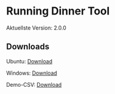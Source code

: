 # Running Dinner Tool

Aktuellste Version: 2.0.0

## Downloads

Ubuntu: [Download](https://drive.google.com/uc?authuser=0&id=1FVSPjCfad2PgIjAVS9M6udk-lDTqEGPo&export=download) 

Windows: [Download](https://drive.google.com/uc?authuser=0&id=1ahe73NjqRgGQ8r4vjQ3Fl7SxOWWm2r16&export=download)

Demo-CSV: [Download](https://drive.google.com/uc?authuser=0&id=1pZAnFPGVcAT_cV7oVRHI9rAwqS--sSsk&export=download)
